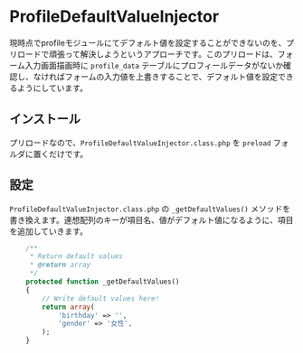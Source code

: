 # ProfileDefaultValueInjector

現時点でprofileモジュールにてデフォルト値を設定することができないのを、プリロードで頑張って解決しようというアプローチです。このプリロードは、フォーム入力画面描画時に `profile_data` テーブルにプロフィールデータがないか確認し、なければフォームの入力値を上書きすることで、デフォルト値を設定できるようにしています。

## インストール

プリロードなので、```ProfileDefaultValueInjector.class.php``` を ```preload``` フォルダに置くだけです。

## 設定

`ProfileDefaultValueInjector.class.php` の `_getDefaultValues()` メソッドを書き換えます。連想配列のキーが項目名、値がデフォルト値になるように、項目を追加していきます。

```php
	/**
	 * Return default values
	 * @return array
	 */
	protected function _getDefaultValues()
	{
		// Write default values here!
		return array(
			'birthday' => '',
			'gender' => '女性',
		);
	}
```
